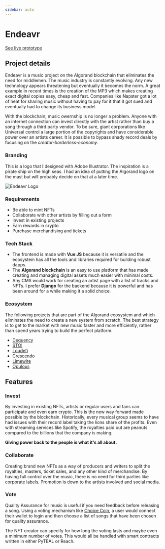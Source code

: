 ```yaml
---
sidebar: auto
---
```


# Endeavr

[See live prototype](https://music-endeavr.netlify.app/)

## Project details
Endeavr is a music project on the Algorand blockchain that eliminates the need for middlemen.  The music industry is constantly evolving.  Any new technology appears threatening but eventually it becomes the norm.  A great example in recent times is the creation of the MP3 which makes creating exact digital copies easy, cheap and fast.  Companies like Napster got a lot of heat for sharing music without having to pay for it that it got sued and eventually had to change its business model.  

With the blockchain, music owernship is no longer a problem.  Anyone with an internet connection can invest directly with the artist rather than buy a song through a third party vendor.  To be sure, giant corporations like Universal control a large portion of the copyrights and have considerable power over an artists career.  It is possible to bypass shady record deals by focusing on the *creator-borderless-economy.*

### Branding
This is a logo that I designed with Adobe Illustrator.  The inspiration is a pirate ship on the high seas. I had an idea of putting the Algorand logo on the mast but will probably decide on that at a later time.

![Endeavr Logo](/images/work/endeavr/endeavr-logo.png)

### Requirements
- Be able to mint NFTs
- Collaborate with other artists by filling out a form
- Invest in existing projects 
- Earn rewards in crypto
- Purchase merchandising and tickets


### Tech Stack
- The frontend is made with **Vue JS** because it is versatile and the ecosystem has all the tools and libraries required for building robust dapps.  
- The **Algorand blockchain** is an easy to use platform that has made creating and managing digital assets much easier with minimal costs.  
- Any CMS would work for creating an artist page with a list of tracks and NFTs.  I prefer **Django** for the backend because it is powerful and has been around for a while making it a solid choice.

### Ecosystem
The following projects that are part of the Algorand ecosystem and which eliminates the need to create a new system from scratch.  The best strategy is to get to the market with new music faster and more efficiently, rather than spend years trying to build the perfect platform.  

- [Dequency](https://dequency.io/)
- [STOI](https://stoi.org/)
- [Loudefi](https://loudefi.com/)
- [Crescendo](https://crescendocrypto.xyz/)
- [Limewire](https://limewire.com/waitlist)
- [Opulous](https://www.opulous.org/)

## Features

### Invest
By investing in existing NFTs, artists or regular users and fans can participate and even earn crypto.  This is the new way forward made possible by the blockchain.  Historically, every musical group seems to have had issues with their record label taking the lions share of the profits.  Even with streaming services like Spotify, the royalties paid out are peanuts compared to the billions that the company is making. 

**Giving power back to the people is what it's all about.**

### Collaborate
Creating brand new NFTs as a way of producers and writers to split the royalties, masters, ticket sales, and any other kind of merchandise.  By having full control over the music, there is no need for third parties like corporate labels.  Promotion is down to the artists involved and social media. 

### Vote
Quality Assurance for music is useful if you need feedback before releasing a song.  Using a voting mechanism like [Choice Coin](), a user would connect their wallet to login and then choose a list of songs that have been chosen for quality assurance.  

The NFT creator can specify for how long the voting lasts and maybe even a minimum number of votes.  This would all be handled with smart contracts written in either PyTEAL or Reach.

